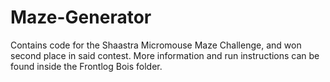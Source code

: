 # Maze-Generator

Contains code for the Shaastra Micromouse Maze Challenge, and won second place in said contest. More information and run instructions can be found inside the Frontlog Bois folder.
